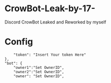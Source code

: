 # CrowBot-Leak-by-17-
Discord CrowBot Leaked and Reworked by myself 

# Config

        "token": "Insert Your token Here"
    },
    "bot": { 
        "owner1":"Set OwnerID",
        "owner2":"Set OwnerID",
        "owner": "Set OwnerID",

